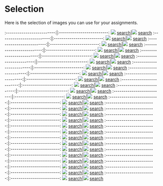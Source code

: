 # Selection

Here is the selection of images you can use for your assignments. 

:-------------------------:|:-------------------------:
![](content/2020/scr4.png) [search](https://images.google.com/searchbyimage?image_url=https://visualcommunicationdesign.github.io/content/2020/scr4.png)|![](content/2020/Archizoom.jpg) [search](https://images.google.com/searchbyimage?image_url=https://visualcommunicationdesign.github.io/content/2020/Archizoom.jpg)
:-------------------------:|:-------------------------:
![](content/2020/DP226465.jpg) [search](https://images.google.com/searchbyimage?image_url=https://visualcommunicationdesign.github.io/content/2020/DP226465.jpg)|![](content/2020/Disney.jpg) [search](https://images.google.com/searchbyimage?image_url=https://visualcommunicationdesign.github.io/content/2020/Disney.jpg)
:-------------------------:|:-------------------------:
![](content/2020/DP105303.jpg) [search](https://images.google.com/searchbyimage?image_url=https://visualcommunicationdesign.github.io/content/2020/DP105303.jpg)|![](content/2020/Leon_Harmon_and_Ken_Knowlton.jpg) [search](https://images.google.com/searchbyimage?image_url=https://visualcommunicationdesign.github.io/content/2020/Leon_Harmon_and_Ken_Knowlton.jpg)
:-------------------------:|:-------------------------:
![](content/2020/broersen-lukacs.jpg) [search](https://images.google.com/searchbyimage?image_url=https://visualcommunicationdesign.github.io/content/2020/broersen-lukacs.jpg)|![](content/2020/press.jpg) [search](https://images.google.com/searchbyimage?image_url=https://visualcommunicationdesign.github.io/content/2020/press.jpg)
:-------------------------:|:-------------------------:
![](content/2020/Mike_Pelletier.jpg) [search](https://images.google.com/searchbyimage?image_url=https://visualcommunicationdesign.github.io/content/2020/Mike_Pelletier.jpg)|![](content/2020/Bodys_Isek_Kingelez.png) [search](https://images.google.com/searchbyimage?image_url=https://visualcommunicationdesign.github.io/content/2020/Bodys_Isek_Kingelez.png)
:-------------------------:|:-------------------------:
![](content/2020/Alan_Warbuton.png) [search](https://images.google.com/searchbyimage?image_url=https://visualcommunicationdesign.github.io/content/2020/Alan_Warbuton.png)|![](content/2020/Cheri_Samba.png) [search](https://images.google.com/searchbyimage?image_url=https://visualcommunicationdesign.github.io/content/2020/Cheri_Samba.png)
:-------------------------:|:-------------------------:
![](content/2020/DT5245.jpg) [search](https://images.google.com/searchbyimage?image_url=https://visualcommunicationdesign.github.io/content/2020/DT5245.jpg)|![](content/2020/Yayoi_Kusama.jpg) [search](https://images.google.com/searchbyimage?image_url=https://visualcommunicationdesign.github.io/content/2020/Yayoi_Kusama.jpg)
:-------------------------:|:-------------------------:
![](content/2020/Dan_Leigh_and_others.jpg) [search](https://images.google.com/searchbyimage?image_url=https://visualcommunicationdesign.github.io/content/2020/Dan_Leigh_and_others.jpg)|![](content/2020/vogelaar2.jpg) [search](https://images.google.com/searchbyimage?image_url=https://visualcommunicationdesign.github.io/content/2020/vogelaar2.jpg)
:-------------------------:|:-------------------------:
![](content/2020/exhibition-hockney-van-gogh-museum.jpg) [search](https://images.google.com/searchbyimage?image_url=https://visualcommunicationdesign.github.io/content/2020/exhibition-hockney-van-gogh-museum.jpg)|![](content/2020/David_Hockney.png) [search](https://images.google.com/searchbyimage?image_url=https://visualcommunicationdesign.github.io/content/2020/David_Hockney.png)
:-------------------------:|:-------------------------:
![](content/2020/RP-F-K89529.jpg) [search](https://images.google.com/searchbyimage?image_url=https://visualcommunicationdesign.github.io/content/2020/RP-F-K89529.jpg)|![](content/2020/Wes_Anderson.jpg) [search](https://images.google.com/searchbyimage?image_url=https://visualcommunicationdesign.github.io/content/2020/Wes_Anderson.jpg)
:-------------------------:|:-------------------------:
![](content/2020/Sebastien_Errazuriz_and_Cross_Lab_Studio.png) [search](https://images.google.com/searchbyimage?image_url=https://visualcommunicationdesign.github.io/content/2020/Sebastien_Errazuriz_and_Cross_Lab_Studio.png)|![](content/2020/Jenny_Saville.jpeg) [search](https://images.google.com/searchbyimage?image_url=https://visualcommunicationdesign.github.io/content/2020/Jenny_Saville.jpeg)
:-------------------------:|:-------------------------:
![](content/2020/Edward_E_Zajac.png) [search](https://images.google.com/searchbyimage?image_url=https://visualcommunicationdesign.github.io/content/2020/Edward_E_Zajac.png)|![](content/2020/scr3.png) [search](https://images.google.com/searchbyimage?image_url=https://visualcommunicationdesign.github.io/content/2020/scr3.png)
:-------------------------:|:-------------------------:
![](content/2020/7167.jpg) [search](https://images.google.com/searchbyimage?image_url=https://visualcommunicationdesign.github.io/content/2020/7167.jpg)|![](content/2020/louvre-el-greco-domenikos-theotokopoulos.jpg) [search](https://images.google.com/searchbyimage?image_url=https://visualcommunicationdesign.github.io/content/2020/louvre-el-greco-domenikos-theotokopoulos.jpg)
:-------------------------:|:-------------------------:
![](content/2020/SK-A-646.jpg) [search](https://images.google.com/searchbyimage?image_url=https://visualcommunicationdesign.github.io/content/2020/SK-A-646.jpg)|![](content/2020/Mario_Klingemann.png) [search](https://images.google.com/searchbyimage?image_url=https://visualcommunicationdesign.github.io/content/2020/Mario_Klingemann.png)
:-------------------------:|:-------------------------:
![](content/2020/Jean_Michel_Basquiat_and_Andy_Warhol.png) [search](https://images.google.com/searchbyimage?image_url=https://visualcommunicationdesign.github.io/content/2020/Jean_Michel_Basquiat_and_Andy_Warhol.png)|![](content/2020/Nathaniel_Mary_Quinn.png) [search](https://images.google.com/searchbyimage?image_url=https://visualcommunicationdesign.github.io/content/2020/Nathaniel_Mary_Quinn.png)
:-------------------------:|:-------------------------:
![](content/2020/avercamp.png) [search](https://images.google.com/searchbyimage?image_url=https://visualcommunicationdesign.github.io/content/2020/avercamp.png)|![](content/2020/Redditors.png) [search](https://images.google.com/searchbyimage?image_url=https://visualcommunicationdesign.github.io/content/2020/Redditors.png)
:-------------------------:|:-------------------------:
![](content/2020/koy.png) [search](https://images.google.com/searchbyimage?image_url=https://visualcommunicationdesign.github.io/content/2020/koy.png)|![](content/2020/StasnyOast.png) [search](https://images.google.com/searchbyimage?image_url=https://visualcommunicationdesign.github.io/content/2020/StasnyOast.png)
:-------------------------:|:-------------------------:
![](content/2020/Anna_Ridler.png) [search](https://images.google.com/searchbyimage?image_url=https://visualcommunicationdesign.github.io/content/2020/Anna_Ridler.png)|![](content/2020/SK-A-2813.jpg) [search](https://images.google.com/searchbyimage?image_url=https://visualcommunicationdesign.github.io/content/2020/SK-A-2813.jpg)
:-------------------------:|:-------------------------:
![](content/2020/Elsa_von_Freytag-Loringhoven.png) [search](https://images.google.com/searchbyimage?image_url=https://visualcommunicationdesign.github.io/content/2020/Elsa_von_Freytag-Loringhoven.png)|![](content/2020/Tim_Jennison.jpg) [search](https://images.google.com/searchbyimage?image_url=https://visualcommunicationdesign.github.io/content/2020/Tim_Jennison.jpg)
:-------------------------:|:-------------------------:
![](content/2020/Narcissus-Caravaggio.jpg) [search](https://images.google.com/searchbyimage?image_url=https://visualcommunicationdesign.github.io/content/2020/Narcissus-Caravaggio.jpg)|![](content/2020/SK-A-354.jpg) [search](https://images.google.com/searchbyimage?image_url=https://visualcommunicationdesign.github.io/content/2020/SK-A-354.jpg)
:-------------------------:|:-------------------------:
![](content/2020/Peter_Dreher.jpg) [search](https://images.google.com/searchbyimage?image_url=https://visualcommunicationdesign.github.io/content/2020/Peter_Dreher.jpg)|![](content/2020/Ettore_Sottsass.jpg.jpeg) [search](https://images.google.com/searchbyimage?image_url=https://visualcommunicationdesign.github.io/content/2020/Ettore_Sottsass.jpg.jpeg)
:-------------------------:|:-------------------------:
![](content/2020/Prince_Jacon_Osinachi.jpg) [search](https://images.google.com/searchbyimage?image_url=https://visualcommunicationdesign.github.io/content/2020/Prince_Jacon_Osinachi.jpg)|![](content/2020/scr2.png) [search](https://images.google.com/searchbyimage?image_url=https://visualcommunicationdesign.github.io/content/2020/scr2.png)
:-------------------------:|:-------------------------:
![](content/2020/Pei-Shen_Qian.jpg) [search](https://images.google.com/searchbyimage?image_url=https://visualcommunicationdesign.github.io/content/2020/Pei-Shen_Qian.jpg)|![](content/2020/scr1.png) [search](https://images.google.com/searchbyimage?image_url=https://visualcommunicationdesign.github.io/content/2020/scr1.png)
:-------------------------:|:-------------------------:
![](content/2020/DP120808.jpg) [search](https://images.google.com/searchbyimage?image_url=https://visualcommunicationdesign.github.io/content/2020/DP120808.jpg)|![](content/2020/Guatano_Pesce.png) [search](https://images.google.com/searchbyimage?image_url=https://visualcommunicationdesign.github.io/content/2020/Guatano_Pesce.png)
:-------------------------:|:-------------------------:
![](content/2020/Jeff_Koons.jpg) [search](https://images.google.com/searchbyimage?image_url=https://visualcommunicationdesign.github.io/content/2020/Jeff_Koons.jpg)|![](content/2020/Freres_Limbourg.jpg) [search](https://images.google.com/searchbyimage?image_url=https://visualcommunicationdesign.github.io/content/2020/Freres_Limbourg.jpg)
:-------------------------:|:-------------------------:
![](content/2020/Cory_Arcangel.jpeg) [search](https://images.google.com/searchbyimage?image_url=https://visualcommunicationdesign.github.io/content/2020/Cory_Arcangel.jpeg)|![](content/2020/Jasper_Johns.jpg) [search](https://images.google.com/searchbyimage?image_url=https://visualcommunicationdesign.github.io/content/2020/Jasper_Johns.jpg)

